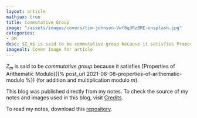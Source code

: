 ```yaml
---
layout: article
mathjax: true
title: Commutative Group
image: "/assets/images/covers/tim-johnson-Vwf8q3RzBRE-unsplash.jpg"
categories:
- DM
desc: $Z_m$ is said to be commutative group because it satisfies Properties of Arithematic Modulo (for addition and multiplication modulo $m$). 
imagealt: Cover Image for article
---
```


$Z_m$ is said to be *commutative group* because it satisfies [Properties of Arithematic Modulo]({% post_url 2021-06-08-properties-of-arithematic-modulo %}) (for addition and multiplication modulo $m$).

































































































































































































































































































































































































This blog was published directly from my notes.
To check the source of my notes and images used in this blog, visit <a href="/credits.html" target="_blank">Credits</a>.

To read my notes, download this <a href="https://github.com/bovem/CS" target="blank">repository</a>.